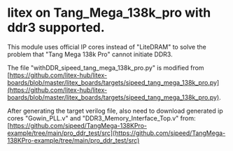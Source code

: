 # litex on Tang_Mega_138k_pro with ddr3 supported.

This module uses official IP cores instead of "LiteDRAM" to solve the problem that "Tang Mega 138k Pro" cannot initiate DDR3.

The file "withDDR_sipeed_tang_mega_138k_pro.py" is modified from [https://github.com/litex-hub/litex-boards/blob/master/litex_boards/targets/sipeed_tang_mega_138k_pro.py](https://github.com/litex-hub/litex-boards/blob/master/litex_boards/targets/sipeed_tang_mega_138k_pro.py).

After generating the target verilog file, also need to download generated ip cores "Gowin_PLL.v" and "DDR3_Memory_Interface_Top.v" from:[https://github.com/sipeed/TangMega-138KPro-example/tree/main/pro_ddr_test/src](https://github.com/sipeed/TangMega-138KPro-example/tree/main/pro_ddr_test/src)
